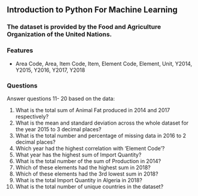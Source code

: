 ## Introduction to Python For Machine Learning

### The dataset is provided by the Food and Agriculture Organization of the United Nations. 

### Features

- Area Code, Area, Item Code, Item, Element Code, Element, Unit, Y2014, Y2015, Y2016, Y2017, Y2018

### Questions 
Answer questions 11- 20 based on the data:
1. What is the total sum of Animal Fat produced in 2014 and 2017 respectively?
2. What is the mean and standard deviation across the whole dataset for the year 2015 to 3 decimal places?
3. What is the total number and percentage of missing data in 2016 to 2 decimal places?
4. Which year had the highest correlation with ‘Element Code’?
5. What year has the highest sum of Import Quantity?
6. What is the total number of the sum of Production in 2014?
7. Which of these elements had the highest sum in 2018?
8. Which of these elements had the 3rd lowest sum in 2018?
9. What is the total Import Quantity in Algeria in 2018?
10. What is the total number of unique countries in the dataset?

